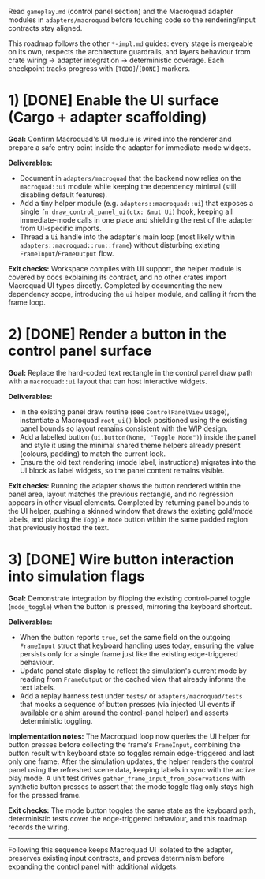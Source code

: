 Read `gameplay.md` (control panel section) and the Macroquad adapter modules in
`adapters/macroquad` before touching code so the rendering/input contracts stay
aligned.

This roadmap follows the other `*-impl.md` guides: every stage is mergeable on
its own, respects the architecture guardrails, and layers behaviour from crate
wiring → adapter integration → deterministic coverage. Each checkpoint tracks
progress with `[TODO]`/`[DONE]` markers.

# 1) [DONE] Enable the UI surface (Cargo + adapter scaffolding)

**Goal:** Confirm Macroquad's UI module is wired into the renderer and prepare a
safe entry point inside the adapter for immediate-mode widgets.

**Deliverables:**

* Document in `adapters/macroquad` that the backend now relies on the
  `macroquad::ui` module while keeping the dependency minimal (still disabling
  default features).
* Add a tiny helper module (e.g. `adapters::macroquad::ui`) that exposes a
  single `fn draw_control_panel_ui(ctx: &mut Ui)` hook, keeping all
  immediate-mode calls in one place and shielding the rest of the adapter from
  UI-specific imports.
* Thread a `Ui` handle into the adapter's main loop (most likely within
  `adapters::macroquad::run::frame`) without disturbing existing
  `FrameInput`/`FrameOutput` flow.

**Exit checks:** Workspace compiles with UI support, the helper module is
covered by docs explaining its contract, and no other crates import Macroquad
UI types directly. Completed by documenting the new dependency scope,
introducing the `ui` helper module, and calling it from the frame loop.

# 2) [DONE] Render a button in the control panel surface

**Goal:** Replace the hard-coded text rectangle in the control panel draw path
with a `macroquad::ui` layout that can host interactive widgets.

**Deliverables:**

* In the existing panel draw routine (see `ControlPanelView` usage), instantiate
  a Macroquad `root_ui()` block positioned using the existing panel bounds so
  layout remains consistent with the WIP design.
* Add a labelled button (`ui.button(None, "Toggle Mode")`) inside the panel and
  style it using the minimal shared theme helpers already present (colours,
  padding) to match the current look.
* Ensure the old text rendering (mode label, instructions) migrates into the UI
  block as label widgets, so the panel content remains visible.

**Exit checks:** Running the adapter shows the button rendered within the panel
area, layout matches the previous rectangle, and no regression appears in other
visual elements. Completed by returning panel bounds to the UI helper, pushing a
skinned window that draws the existing gold/mode labels, and placing the
`Toggle Mode` button within the same padded region that previously hosted the
text.

# 3) [DONE] Wire button interaction into simulation flags

**Goal:** Demonstrate integration by flipping the existing control-panel toggle
(`mode_toggle`) when the button is pressed, mirroring the keyboard shortcut.

**Deliverables:**

* When the button reports `true`, set the same field on the outgoing
  `FrameInput` struct that keyboard handling uses today, ensuring the value
  persists only for a single frame just like the existing edge-triggered
  behaviour.
* Update panel state display to reflect the simulation's current mode by
  reading from `FrameOutput` or the cached view that already informs the text
  labels.
* Add a replay harness test under `tests/` or `adapters/macroquad/tests` that
  mocks a sequence of button presses (via injected UI events if available or a
  shim around the control-panel helper) and asserts deterministic toggling.

**Implementation notes:** The Macroquad loop now queries the UI helper for
button presses before collecting the frame's `FrameInput`, combining the button
result with keyboard state so toggles remain edge-triggered and last only one
frame. After the simulation updates, the helper renders the control panel using
the refreshed scene data, keeping labels in sync with the active play mode. A
unit test drives `gather_frame_input_from_observations` with synthetic button
presses to assert that the mode toggle flag only stays high for the pressed
frame.

**Exit checks:** The mode button toggles the same state as the keyboard path,
deterministic tests cover the edge-triggered behaviour, and this roadmap
records the wiring.

---

Following this sequence keeps Macroquad UI isolated to the adapter, preserves
existing input contracts, and proves determinism before expanding the control
panel with additional widgets.
